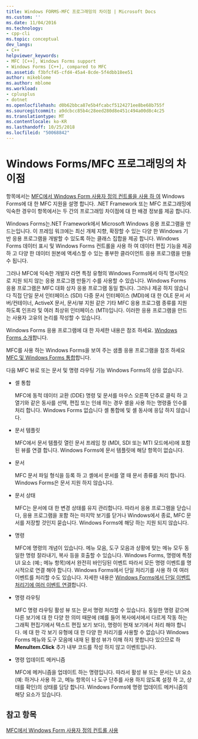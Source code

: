 ```yaml
---
title: Windows FORMS-MFC 프로그래밍의 차이점 | Microsoft Docs
ms.custom: ''
ms.date: 11/04/2016
ms.technology:
- cpp-cli
ms.topic: conceptual
dev_langs:
- C++
helpviewer_keywords:
- MFC [C++], Windows Forms support
- Windows Forms [C++], compared to MFC
ms.assetid: f3bfcf45-cfd4-45a4-8cde-5f4dbb18ee51
author: mikeblome
ms.author: mblome
ms.workload:
- cplusplus
- dotnet
ms.openlocfilehash: d0b62bbca87e5b4fcabcf5124271ee8be68b755f
ms.sourcegitcommit: a9dcbcc85b4c28eed280d8e451c494a00d8c4c25
ms.translationtype: MT
ms.contentlocale: ko-KR
ms.lasthandoff: 10/25/2018
ms.locfileid: "50068842"
---
```

# <a name="windows-formsmfc-programming-differences"></a>Windows Forms/MFC 프로그래밍의 차이점

항목에서는 [MFC에서 Windows Form 사용자 정의 컨트롤을 사용 하 여](../dotnet/using-a-windows-form-user-control-in-mfc.md) Windows Forms에 대 한 MFC 지원을 설명 합니다. .NET Framework 또는 MFC 프로그래밍에 익숙한 경우이 항목에서는 두 간의 프로그래밍 차이점에 대 한 배경 정보를 제공 합니다.

Windows Forms는.NET Framework에서 Microsoft Windows 응용 프로그램을 만드는입니다. 이 프레임 워크에는 최신 개체 지향, 확장할 수 있는 다양 한 Windows 기반 응용 프로그램을 개발할 수 있도록 하는 클래스 집합을 제공 합니다. Windows Forms 데이터 표시 및 Windows Forms 컨트롤을 사용 하 여 데이터 편집 기능을 제공 하 고 다양 한 데이터 원본에 액세스할 수 있는 풍부한 클라이언트 응용 프로그램을 만들 수 됩니다.

그러나 MFC에 익숙한 개발자 라면 특정 유형의 Windows Forms에서 아직 명시적으로 지원 되지 않는 응용 프로그램 만들기 수를 사용할 수 있습니다. Windows Forms 응용 프로그램은 MFC 대화 상자 응용 프로그램 동일 합니다. 그러나 제공 하지 않습니다 직접 단일 문서 인터페이스 (SDI) 다중 문서 인터페이스 (MDI)에 대 한 OLE 문서 서버/컨테이너, ActiveX 문서, 문서/뷰 지원 같은 기타 MFC 응용 프로그램 종류를 지원 하도록 인프라 및 여러 최상위 인터페이스 (MTI)입니다. 이러한 응용 프로그램을 만드는 사용자 고유의 논리를 작성할 수 있습니다.

Windows Forms 응용 프로그램에 대 한 자세한 내용은 참조 하세요. [Windows Forms 소개](/dotnet/framework/winforms/windows-forms-overview)합니다.

MFC를 사용 하는 Windows Forms을 보여 주는 샘플 응용 프로그램을 참조 하세요 [MFC 및 Windows Forms 통합](http://www.microsoft.com/downloads/details.aspx?FamilyID=987021bc-e575-4fe3-baa9-15aa50b0f599&displaylang=en)합니다.

다음 MFC 뷰로 또는 문서 및 명령 라우팅 기능 Windows Forms의 상응 없습니다.

- 셸 통합

   MFC에 동적 데이터 교환 (DDE) 명령 및 문서를 마우스 오른쪽 단추로 클릭 하 고 열기와 같은 동사를 선택, 편집 또는 인쇄 하는 경우 셸을 사용 하는 명령줄 인수를 처리 합니다. Windows Forms 없습니다 셸 통합에 및 셸 동사에 응답 하지 않습니다.

- 문서 템플릿

   MFC에서 문서 템플릿 열린 문서 프레임 창 (MDI, SDI 또는 MTI 모드에서)에 포함 된 뷰를 연결 합니다. Windows Forms에 문서 템플릿에 해당 항목이 없습니다.

- 문서

   MFC 문서 파일 형식을 등록 하 고 셸에서 문서를 열 때 문서 종류를 처리 합니다. Windows Forms은 문서 지원 하지 않습니다.

- 문서 상태

   MFC는 문서에 대 한 변경 상태를 유지 관리합니다. 따라서 응용 프로그램을 닫습니다, 응용 프로그램을 포함 하는 마지막 보기를 닫거나 Windows에서 종료, MFC 문서를 저장할 것인지 묻습니다. Windows Forms에 해당 하는 지원 되지 않습니다.

- 명령

   MFC에 명령의 개념이 있습니다. 메뉴 모음, 도구 모음과 상황에 맞는 메뉴 모두 동일한 명령 잘라내기, 복사 등을 호출할 수 있습니다. Windows Forms, 명령에 특정 UI 요소 (예:; 메뉴 항목)에서 완전히 바인딩된 이벤트 따라서 모든 명령 이벤트를 명시적으로 연결 해야 합니다. Windows Forms에서 단일 처리기를 사용 하 여 여러 이벤트를 처리할 수도 있습니다. 자세한 내용은 [Windows Forms에서 단일 이벤트 처리기에 여러 이벤트 연결](/dotnet/framework/winforms/how-to-connect-multiple-events-to-a-single-event-handler-in-windows-forms)합니다.

- 명령 라우팅

   MFC 명령 라우팅 활성 뷰 또는 문서 명령 처리할 수 있습니다. 동일한 명령 같으며 다른 보기에 대 한 다양 한 의미 때문에 (예를 들어 복사에서에서 다르게 작동 하는 그래픽 편집기에서 텍스트 편집 보기 보다), 명령이 현재 보기에서 처리 해야 합니다. 에 대 한 각 보기 유형에 대 한 다양 한 처리기를 사용할 수 없습니다 Windows Forms 메뉴와 도구 모음에 내재 된 활성 뷰가 이해 하지 못합니다 있으므로 하 **MenuItem.Click** 추가 내부 코드를 작성 하지 않고 이벤트입니다.

- 명령 업데이트 메커니즘

   MFC에 메커니즘을 업데이트 하는 명령입니다. 따라서 활성 뷰 또는 문서는 UI 요소 (예: 하거나 사용 하 고, 메뉴 항목이 나 도구 단추를 사용 하지 않도록 설정 하 고, 상태를 확인)의 상태를 담당 합니다. Windows Forms에 명령 업데이트 메커니즘의 해당 요소가 있습니다.

## <a name="see-also"></a>참고 항목

[MFC에서 Windows Form 사용자 정의 컨트롤 사용](../dotnet/using-a-windows-form-user-control-in-mfc.md)
